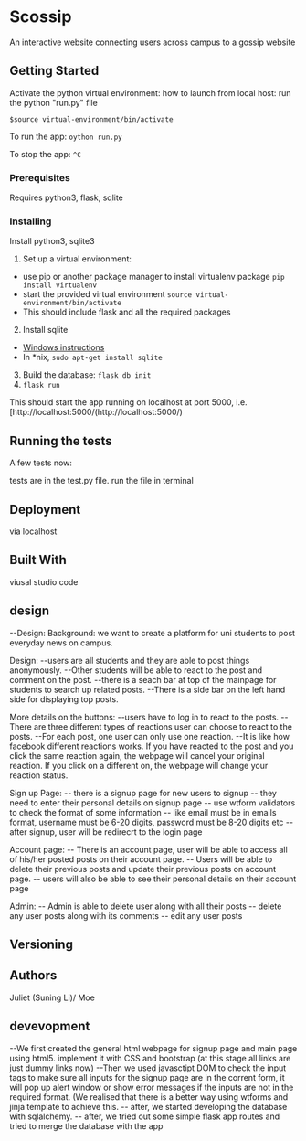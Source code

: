 # Scossip
An interactive website connecting users across campus to a gossip website
    
## Getting Started

Activate the python virtual environment:
how to launch from local host:
run the python "run.py" file

`$source virtual-environment/bin/activate`

To run the app:
`oython run.py`

To stop the app:
`^C`


### Prerequisites

Requires python3, flask, sqlite


### Installing

Install python3, sqlite3

1. Set up a virtual environment:
 - use pip or another package manager to install virtualenv package `pip install virtualenv`
 - start the provided virtual environment
   `source virtual-environment/bin/activate`
 - This should include flask and all the required packages
2. Install sqlite
 - [Windows instructions](http://www.sqlitetutorial.net/download-install-sqlite/)
 - In \*nix, `sudo apt-get install sqlite`
3. Build the database: `flask db init`
4. `flask run`

This should start the app running on localhost at port 5000, i.e. [http://localhost:5000/(http://localhost:5000/)

## Running the tests

A few tests now:

tests are in the test.py file. run the file in terminal

## Deployment

via localhost

## Built With

viusal studio code

## design

--Design:
  Background:
    we want to create a platform for uni students to post everyday news on campus.
    
   Design:
    --users are all students and they are able to post things anonymously.
    --Other students will be able to react to the  post and comment on the post.
    --there is a seach bar at top of the mainpage for students to search up related posts.
    --There is a side bar on the left hand side for displaying top posts.
    
   More details on the buttons:
    --users have to log in to react to the posts.
    --There are three different types of reactions user can choose to react to the posts.
    --For each post, one user can only use one reaction. 
    --It is like how facebook different reactions works. If you have reacted to the post and you click the same reaction again, the           webpage will cancel your original reaction. If you click on a different on, the webpage will change your reaction status. 
    
   Sign up Page:
    -- there is a signup page for new users to signup
    -- they need to enter their personal details on signup page
    -- use wtform validators to check the format of some information
    -- like email must be in emails format, username must be 6-20 digits, password must be 8-20 digits etc
    -- after signup, user will be redirecrt to the login page
    
   Account page:
    -- There is an account page, user will be able to access all of his/her posted posts on their account page. 
    -- Users will be able to delete their previous posts and update their previous posts on account page.
    -- users will also be able to see their personal details on their account page
    
   Admin:
    -- Admin is able to delete user along with all their posts
    -- delete any user posts along with its comments
    -- edit any user posts

## Versioning

## Authors

Juliet (Suning Li)/ Moe


## devevopment
  
  --We first created the general html webpage for signup page and main page using html5. implement it with CSS and bootstrap (at this stage all links are just dummy links now)
  --Then we used javasctipt DOM to check the input tags to make sure all inputs for the signup page are in the corrent form, it will pop up alert window or show error messages if the inputs are not in the required format. (We realised that there is a better way using wtforms and jinja template to achieve this.
  -- after, we started developing the database with sqlalchemy.
  -- after, we tried out some simple flask  app routes and tried to merge the database with the app 
 




